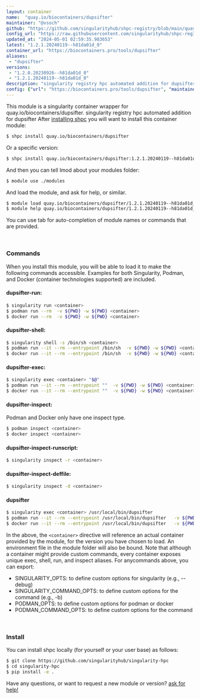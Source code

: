 ```yaml
---
layout: container
name:  "quay.io/biocontainers/dupsifter"
maintainer: "@vsoch"
github: "https://github.com/singularityhub/shpc-registry/blob/main/quay.io/biocontainers/dupsifter/container.yaml"
config_url: "https://raw.githubusercontent.com/singularityhub/shpc-registry/main/quay.io/biocontainers/dupsifter/container.yaml"
updated_at: "2024-05-01 02:59:35.983653"
latest: "1.2.1.20240119--h81da01d_0"
container_url: "https://biocontainers.pro/tools/dupsifter"
aliases:
 - "dupsifter"
versions:
 - "1.2.0.20230926--h81da01d_0"
 - "1.2.1.20240119--h81da01d_0"
description: "singularity registry hpc automated addition for dupsifter"
config: {"url": "https://biocontainers.pro/tools/dupsifter", "maintainer": "@vsoch", "description": "singularity registry hpc automated addition for dupsifter", "latest": {"1.2.1.20240119--h81da01d_0": "sha256:b0d1b51c00e6a4895d79c45d98d58ae11903d3f59ba8753162110e58cb3ce514"}, "tags": {"1.2.0.20230926--h81da01d_0": "sha256:42004beb33f1b6bf83b5401f20f081f22cd6ee12a948531189fc46ae72d375dd", "1.2.1.20240119--h81da01d_0": "sha256:b0d1b51c00e6a4895d79c45d98d58ae11903d3f59ba8753162110e58cb3ce514"}, "docker": "quay.io/biocontainers/dupsifter", "aliases": {"dupsifter": "/usr/local/bin/dupsifter"}}
---
```


This module is a singularity container wrapper for quay.io/biocontainers/dupsifter.
singularity registry hpc automated addition for dupsifter
After [installing shpc](#install) you will want to install this container module:


```bash
$ shpc install quay.io/biocontainers/dupsifter
```

Or a specific version:

```bash
$ shpc install quay.io/biocontainers/dupsifter:1.2.1.20240119--h81da01d_0
```

And then you can tell lmod about your modules folder:

```bash
$ module use ./modules
```

And load the module, and ask for help, or similar.

```bash
$ module load quay.io/biocontainers/dupsifter/1.2.1.20240119--h81da01d_0
$ module help quay.io/biocontainers/dupsifter/1.2.1.20240119--h81da01d_0
```

You can use tab for auto-completion of module names or commands that are provided.

<br>

### Commands

When you install this module, you will be able to load it to make the following commands accessible.
Examples for both Singularity, Podman, and Docker (container technologies supported) are included.

#### dupsifter-run:

```bash
$ singularity run <container>
$ podman run --rm  -v ${PWD} -w ${PWD} <container>
$ docker run --rm  -v ${PWD} -w ${PWD} <container>
```

#### dupsifter-shell:

```bash
$ singularity shell -s /bin/sh <container>
$ podman run --it --rm --entrypoint /bin/sh  -v ${PWD} -w ${PWD} <container>
$ docker run --it --rm --entrypoint /bin/sh  -v ${PWD} -w ${PWD} <container>
```

#### dupsifter-exec:

```bash
$ singularity exec <container> "$@"
$ podman run --it --rm --entrypoint ""  -v ${PWD} -w ${PWD} <container> "$@"
$ docker run --it --rm --entrypoint ""  -v ${PWD} -w ${PWD} <container> "$@"
```

#### dupsifter-inspect:

Podman and Docker only have one inspect type.

```bash
$ podman inspect <container>
$ docker inspect <container>
```

#### dupsifter-inspect-runscript:

```bash
$ singularity inspect -r <container>
```

#### dupsifter-inspect-deffile:

```bash
$ singularity inspect -d <container>
```


#### dupsifter

```bash
$ singularity exec <container> /usr/local/bin/dupsifter
$ podman run --it --rm --entrypoint /usr/local/bin/dupsifter   -v ${PWD} -w ${PWD} <container> -c " $@"
$ docker run --it --rm --entrypoint /usr/local/bin/dupsifter   -v ${PWD} -w ${PWD} <container> -c " $@"
```



In the above, the `<container>` directive will reference an actual container provided
by the module, for the version you have chosen to load. An environment file in the
module folder will also be bound. Note that although a container
might provide custom commands, every container exposes unique exec, shell, run, and
inspect aliases. For anycommands above, you can export:

 - SINGULARITY_OPTS: to define custom options for singularity (e.g., --debug)
 - SINGULARITY_COMMAND_OPTS: to define custom options for the command (e.g., -b)
 - PODMAN_OPTS: to define custom options for podman or docker
 - PODMAN_COMMAND_OPTS: to define custom options for the command

<br>

### Install

You can install shpc locally (for yourself or your user base) as follows:

```bash
$ git clone https://github.com/singularityhub/singularity-hpc
$ cd singularity-hpc
$ pip install -e .
```

Have any questions, or want to request a new module or version? [ask for help!](https://github.com/singularityhub/singularity-hpc/issues)